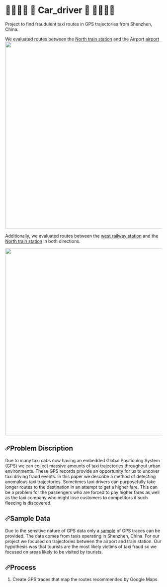 # 👮‍♂️👮‍♂️ 🚗 Car_driver 🚗 👮‍♂️👮‍♂️
Project to find fraudulent taxi routes in GPS trajectories from Shenzhen, China.


We evaluated routes between the <a href="https://www.google.com/maps/place/%E6%B7%B1%E5%9C%B3%E5%8C%97/@22.609247,114.02878,15z/data=!4m5!3m4!1s0x0:0x8b45ae202baadf7!8m2!3d22.609247!4d114.02878" rel="nofollow">North train station</a> and the Airport <a href="https://www.google.com/maps/place/Shenzhen+Bao'an+International+Airport/@22.636828,113.814606,15z/data=!4m2!3m1!1s0x0:0xfc263ee96a7dc355?ved=2ahUKEwi8oMvntrnfAhV5wcQHHfKuAE0Q_BIwDXoECAUQCA" rel="nofollow">airport</a>
<a target="_blank" rel="noopener noreferrer" href="https://github.com/dtroupe18/TaxiProject/blob/master/AirToTrain/Images/Train-to-airport-google-maps.png"><img src="https://github.com/dtroupe18/TaxiProject/raw/master/AirToTrain/Images/Train-to-airport-google-maps.png" width="600" style="max-width: 100%;"></a>

<p dir="auto">Additionally, we evaluated routes between the <a href="https://www.google.com/maps/place/Railway+Station+%EF%BC%88West%EF%BC%89+Exit/@22.5342536,114.1092764,16.87z/data=!4m12!1m6!3m5!1s0x340387c818047d83:0x19d70ddf7e3f5cfb!2sHOME+INN+SHENZHEN+RAILWAY+STATION!8m2!3d22.533691!4d114.111333!3m4!1s0x0:0x7e0a7ba85352fcba!8m2!3d22.5345792!4d114.1104855" rel="nofollow">west railway station</a> and the <a href="https://www.google.com/maps/place/%E6%B7%B1%E5%9C%B3%E5%8C%97/@22.609247,114.02878,15z/data=!4m5!3m4!1s0x0:0x8b45ae202baadf7!8m2!3d22.609247!4d114.02878" rel="nofollow">North train station</a> in both directions.</p>
<p><a target="_blank" rel="noopener noreferrer" href="https://github.com/dtroupe18/TaxiProject/blob/master/TrainToTrain/Images/SummaryImages/West-To-North-Google-Maps-Image.png"><img src="https://github.com/dtroupe18/TaxiProject/raw/master/TrainToTrain/Images/SummaryImages/West-To-North-Google-Maps-Image.png" width="600" style="max-width: 100%;"></a></p>
<h2 dir="auto"><a id="user-content-problem-discription" class="anchor" aria-hidden="true" href="#problem-discription"><svg class="octicon octicon-link" viewBox="0 0 16 16" version="1.1" width="16" height="16" aria-hidden="true"><path fill-rule="evenodd" d="M7.775 3.275a.75.75 0 001.06 1.06l1.25-1.25a2 2 0 112.83 2.83l-2.5 2.5a2 2 0 01-2.83 0 .75.75 0 00-1.06 1.06 3.5 3.5 0 004.95 0l2.5-2.5a3.5 3.5 0 00-4.95-4.95l-1.25 1.25zm-4.69 9.64a2 2 0 010-2.83l2.5-2.5a2 2 0 012.83 0 .75.75 0 001.06-1.06 3.5 3.5 0 00-4.95 0l-2.5 2.5a3.5 3.5 0 004.95 4.95l1.25-1.25a.75.75 0 00-1.06-1.06l-1.25 1.25a2 2 0 01-2.83 0z"></path></svg></a>Problem Discription</h2>
<p dir="auto">Due to many taxi cabs now having an embedded Global Positioning System (GPS) we can collect massive amounts of taxi trajectories throughout urban environments. These GPS records provide an opportunity for us to uncover taxi driving fraud events. In this paper we describe a method of detecting anomalous taxi trajectories. Sometimes taxi drivers can purposefully take longer routes to the destination in an attempt to get a higher fare. This can be a problem for the passengers who are forced to pay higher fares as well as the taxi company who might lose customers to competitors if such fleecing is discovered.</p>
<h2 dir="auto"><a id="user-content-sample-data" class="anchor" aria-hidden="true" href="#sample-data"><svg class="octicon octicon-link" viewBox="0 0 16 16" version="1.1" width="16" height="16" aria-hidden="true"><path fill-rule="evenodd" d="M7.775 3.275a.75.75 0 001.06 1.06l1.25-1.25a2 2 0 112.83 2.83l-2.5 2.5a2 2 0 01-2.83 0 .75.75 0 00-1.06 1.06 3.5 3.5 0 004.95 0l2.5-2.5a3.5 3.5 0 00-4.95-4.95l-1.25 1.25zm-4.69 9.64a2 2 0 010-2.83l2.5-2.5a2 2 0 012.83 0 .75.75 0 001.06-1.06 3.5 3.5 0 00-4.95 0l-2.5 2.5a3.5 3.5 0 004.95 4.95l1.25-1.25a.75.75 0 00-1.06-1.06l-1.25 1.25a2 2 0 01-2.83 0z"></path></svg></a>Sample Data</h2>
<p dir="auto">Due to the sensitive nature of GPS data only a <a href="http://www-users.cs.umn.edu/~tianhe/BIGDATA/UrbanCPS/TaxiData/TaxiData" rel="nofollow">sample</a> of GPS traces can be provided. The data comes from taxis operating in Shenzhen, China. For our project we focused on trajectories between the airport and train station. Our hypothesis was that tourists are the most likely victims of taxi fraud so we focused on areas likely to be visited by tourists.</p>
<h2 dir="auto"><a id="user-content-process" class="anchor" aria-hidden="true" href="#process"><svg class="octicon octicon-link" viewBox="0 0 16 16" version="1.1" width="16" height="16" aria-hidden="true"><path fill-rule="evenodd" d="M7.775 3.275a.75.75 0 001.06 1.06l1.25-1.25a2 2 0 112.83 2.83l-2.5 2.5a2 2 0 01-2.83 0 .75.75 0 00-1.06 1.06 3.5 3.5 0 004.95 0l2.5-2.5a3.5 3.5 0 00-4.95-4.95l-1.25 1.25zm-4.69 9.64a2 2 0 010-2.83l2.5-2.5a2 2 0 012.83 0 .75.75 0 001.06-1.06 3.5 3.5 0 00-4.95 0l-2.5 2.5a3.5 3.5 0 004.95 4.95l1.25-1.25a.75.75 0 00-1.06-1.06l-1.25 1.25a2 2 0 01-2.83 0z"></path></svg></a>Process</h2>
<ol dir="auto">
<li>Create GPS traces that map the routes recommended by Google Maps</li>
</ol>
